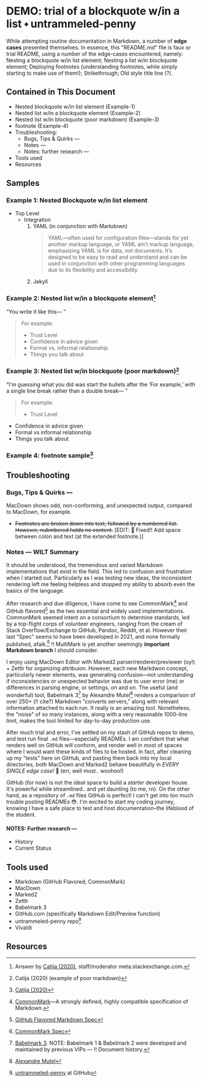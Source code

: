 # DEMO: trial of a blockquote w/in a list ⬩ untrammeled-penny

While attempting routine documentation in Markdown, a number of **edge cases** presented themselves. In essence, this "README.md" file is faux or trial README, using a number of the edge-cases encountered, namely: Nesting a blockquote w/in list element; Nesting a list w/in blockquote element; Deploying footnotes (understanding footnotes, while simply starting to make use of them!); Strikethrough; Old style title line (?).

## Contained in This Document
- Nested blockquote w/in list element (Example-1)
- Nested list w/in a blockquote element (Example-2)
- Nested list w/in blockquote (poor markdown) (Example-3)
- footnote (Example-4)
- Troubleshooting:
    - Bugs, Tips & Quirks —
    - Notes —
    - Notes: further research —
- Tools used
- Resources

## Samples

### Example 1: Nested Blockquote w/in list element
* Top Level
    * Integration
      1. YAML (in conjunction with Markdown)
         > YAML—often used for configuration files—stands for yet another markup language, or YAML ain’t markup language, emphasizing YAML is for data, not documents. It’s designed to be easy to read and understand and can be used in conjunction with other programming languages due to its flexibility and accessibility.
      1. Jekyll  

### Example 2: Nested list w/in a blockquote element[^1]
“You write it like this— ”

> For example:
>
> - Trust Level
> - Confidence in advice given
> - Formal vs. informal relationship
> - Things you talk about

### Example 3: Nested list w/in blockquote (poor markdown)[^2]

“I'm guessing what you did was start the bullets after the 
‘For example,’ with a single line break rather than a double break— ”  

> For example:
> - Trust Level
- Confidence in advice given
- Formal vs informal relationship
- Things you talk about

### Example 4: footnote sample[^3]

## Troubleshooting

### Bugs, Tips & Quirks —

MacDown shows odd, non-conforming, and unexpected output, compared to MacDown, for example.

- ~~Footnotes are broken down into text, followed by a numbered list. However, nubmbered holds no content.~~  [EDIT: 🧰 Fixed!! Add space between colon and text (at the extended footnote.)]

### Notes — WILT Summary

It should be understood, the tremendous and varied Markdown implementations that exist in the field. This led to confusion and frustration when I started out. Particularly as I was testing new ideas, the inconsistent rendering left me feeling helpless and stopped my ability to absorb even the basics of the language. 

After research and due diligence, I have come to see CommonMark[^4] and GitHub flavored[^5] as the two essential and widely used implementations. CommonMark seemed intent on a consortium to determine standards, led by a top-flight corps of volunteer engineers, ranging from the cream of Stack Overflow/Exchange to GitHub, Pandoc, Reddit, et al. However their last "Spec" seems to have been developed in 2021, and none formally published, afaik.[^6] ‼️ MultiMark is yet another seemingly **important Markdown branch** I should consider.

I enjoy using MacDown Editor with Marked2 parser/renderer/previewer (oy!) + Zettlr for organizing attribuion. However, each new Markdwon concept, particularly newer elements, was generating confusion—not understanding if inconsistencies or unexpected behavior was due to user error (me) or differences in parsing engine, or settings, on and on. The useful (and wonderful) tool, Babelmark 3[^7] by Alexandre Mutel[^8] renders a comparison of over 250+ (‼️ cite?) Markdown "converts servers," along with relevant information attached to each run. It really is an amazing tool. Nonetheless, the "noise" of so many instances, along with a very reasonable 1000-line limit, makes the tool limited for day-to-day production use. 

After much trial and error, I've settled on my stash of GitHub repos to demo, and test run final `.md` files—especially READMEs. I am confident that what renders well on GitHub will conform, and render well in most of spaces where I would want these kinds of files to be hosted. In fact, after cleaning up my "tests" here on GitHub, and pasting them back into my local directories, both MacDown and Marked2 behave beautifully in _EVERY SINGLE edge case!_ 🎉 (err, well most.. woohoo!)

GitHub (for now) is not the ideal space to build a _starter_ developer house. It's powerful while streamlined.. and yet daunting (to me, rn). On the other hand, as a repository of `.md` files GitHub is perfect! I can't get into too much trouble posting READMEs 😳. I'm excited to start my coding journey, knowing I have a safe place to test and host documentation–the lifeblood of the student.

#### NOTES: Further research —
   - History
   - Current Status

## Tools used

- Markdown (GitHub Flavored; CommonMark)
- MacDown
- Marked2
- Zettlr
- Babelmark 3
- GitHub.com (specifically Markdown Edit/Preview function)
- untrammeled-penny repo[^9]
- Vivaldi

## Resources

[^1]: Answer by [Catija (2020)](https://meta.stackexchange.com/questions/348274/blockquotes-should-be-formatted-to-support-bullet-points-and-numbered-lists), staff/moderator meta.stackexchange.com.

[^2]: Catija (2020) (example of poor markdown)

[^3]: [Catija (2020)](https://meta.stackexchange.com/questions/348274/blockquotes-should-be-formatted-to-support-bullet-points-and-numbered-lists)

[^4]: [CommonMark](https://commonmark.org)—A strongly defined, highly compatible specification of Markdown.

[^5]: [GitHub Flavored Markdown Spec](https://github.github.com/gfm/)

[^6]: [CommonMark Spec](https://spec.commonmark.org)

[^7]: [Babelmark 3](https://babelmark.github.io). NOTE: Babelmark 1 & Babelmark 2 were developed and maintained by previous VIPs — ‼️ Document history.

[^8]: [Alexandre Mutel](http://xoofx.com)

[^9]: [untrammeled-penny](https://github.com/mazal/untrammeled-penny) at GitHub

